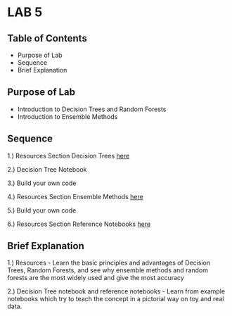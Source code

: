 # LAB 5

## Table of Contents
- Purpose of Lab
- Sequence
- Brief Explanation

## Purpose of Lab
  - Introduction to Decision Trees and Random Forests
  - Introduction to Ensemble Methods
  
## Sequence

  1.) Resources Section Decision Trees [here](https://github.com/ELSPL/ml-community/tree/master/Labs/Resources/Resources.ipynb)
  
  2.) Decision Tree Notebook
  
  3.) Build your own code
  
  4.) Resources Section Ensemble Methods [here](https://github.com/ELSPL/ml-community/tree/master/Labs/Resources/Resources.ipynb)
  
  5.) Build your own code
  
  6.) Resources Section Reference Notebooks [here](https://github.com/ELSPL/ml-community/tree/master/Labs/Resources)
  
## Brief Explanation

  1.) Resources
    - Learn the basic principles and advantages of Decision Trees, Random Forests, and see why ensemble methods and random forests are the most widely used and give the most accuracy
  
  2.) Decision Tree notebook and reference notebooks
    - Learn from example notebooks which try to teach the concept in a pictorial way on toy and real data.
